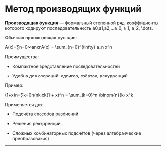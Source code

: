 # Метод производящих функций

**Производящая функция** — формальный степенной ряд, коэффициенты которого кодируют последовательность a0,a1,a2,…a_0, a_1, a_2, \dots.

Обычная производящая функция:

A(x)=∑n=0∞anxnA(x) = \sum_{n=0}^{\infty} a_n x^n

Преимущества:

- Компактное представление последовательностей
    
- Удобна для операций: сдвигов, свёрток, рекурренций
    

Пример:

(1+x)n=∑k=0n(nk)xk(1 + x)^n = \sum_{k=0}^n \binom{n}{k} x^k

Применяется для:

- Подсчёта способов разбиений
    
- Решения рекурренций
    
- Сложных комбинаторных подсчётов (через алгебраические преобразования)
    

---
